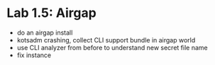 Lab 1.5: Airgap
=========================================


- do an airgap install
- kotsadm crashing, collect CLI support bundle in airgap world
- use CLI analyzer from before to understand new secret file name  
- fix instance
